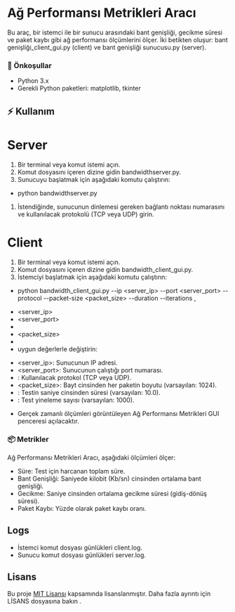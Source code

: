 # Ağ Performansı Metrikleri Aracı

Bu araç, bir istemci ile bir sunucu arasındaki bant genişliği, gecikme süresi ve paket kaybı gibi ağ performansı ölçümlerini ölçer. İki betikten oluşur: bant genişliği_client_gui.py (client) ve bant genişliği sunucusu.py (server).

###  :electric_plug: Önkoşullar

- Python 3.x
- Gerekli Python paketleri: matplotlib, tkinter

## :zap: Kullanım

# Server

1. Bir terminal veya komut istemi açın.
2. Komut dosyasını içeren dizine gidin bandwidthserver.py.
3. Sunucuyu başlatmak için aşağıdaki komutu çalıştırın:

- python bandwidthserver.py

1. İstendiğinde, sunucunun dinlemesi gereken bağlantı noktası numarasını ve kullanılacak protokolü (TCP veya UDP) girin.

# Client

1. Bir terminal veya komut istemi açın.
2. Komut dosyasını içeren dizine gidin bandwidth_client_gui.py.
3. İstemciyi başlatmak için aşağıdaki komutu çalıştırın:

- python bandwidth_client_gui.py --ip <server_ip> --port <server_port> --protocol <protocol> --packet-size <packet_size> --duration <duration> --iterations <iterations>, 

* <server_ip>
* <server_port>
* <protocol>
* <packet_size>
* <duration>
* <iterations> uygun değerlerle değiştirin:


- <server_ip>: Sunucunun IP adresi.
- <server_port>: Sunucunun çalıştığı port numarası.
- <protocol>: Kullanılacak protokol (TCP veya UDP).
- <packet_size>: Bayt cinsinden her paketin boyutu (varsayılan: 1024).
- <duration>: Testin saniye cinsinden süresi (varsayılan: 10.0).
- <iterations>: Test yineleme sayısı (varsayılan: 1000).

* Gerçek zamanlı ölçümleri görüntüleyen Ağ Performansı Metrikleri GUI penceresi açılacaktır.

###  :package: Metrikler
Ağ Performansı Metrikleri Aracı, aşağıdaki ölçümleri ölçer:

- Süre: Test için harcanan toplam süre.
- Bant Genişliği: Saniyede kilobit (Kb/sn) cinsinden ortalama bant genişliği.
- Gecikme: Saniye cinsinden ortalama gecikme süresi (gidiş-dönüş süresi).
- Paket Kaybı: Yüzde olarak paket kaybı oranı.

## Logs

- İstemci komut dosyası günlükleri client.log.
- Sunucu komut dosyası günlükleri server.log.

## Lisans

Bu proje [MIT Lisansı](LİSANS) kapsamında lisanslanmıştır. Daha fazla ayrıntı için LİSANS dosyasına bakın .